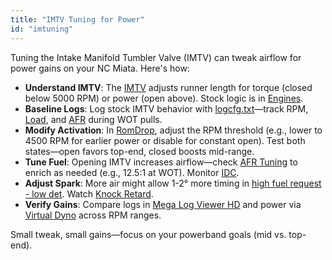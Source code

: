 ```yaml
---
title: "IMTV Tuning for Power"
id: "imtuning"
---
```


Tuning the Intake Manifold Tumbler Valve (IMTV) can tweak airflow for power gains on your NC Miata. Here's how:

* **Understand IMTV**: The [IMTV](/glossary#imtv) adjusts runner length for torque (closed below 5000 RPM) or power (open above). Stock logic is in [Engines](/nc-platform-knowledge-base/engines).
* **Baseline Logs**: Log stock IMTV behavior with [logcfg.txt](/data-logging/logcfg-txt)—track RPM, [Load](/nc-ecu-knowledge-base/math-and-formulas#load), and [AFR](/data-logging/calculated-fields#afr) during WOT pulls.
* **Modify Activation**: In [RomDrop](/tools-of-the-trade/romdrop), adjust the RPM threshold (e.g., lower to 4500 RPM for earlier power or disable for constant open). Test both states—open favors top-end, closed boosts mid-range.
* **Tune Fuel**: Opening IMTV increases airflow—check [AFR Tuning](/tuning/specific-tunes/afr-tuning) to enrich as needed (e.g., 12.5:1 at WOT). Monitor [IDC](/glossary#idc).
* **Adjust Spark**: More air might allow 1-2° more timing in [high fuel request - low det](/25l-l5-ve-knowledge-base/25l-ecu#spark-base---high-fuel-request---low-det). Watch [Knock Retard](/25l-l5-ve-knowledge-base/25l-ecu#spark-correction---knock-retard).
* **Verify Gains**: Compare logs in [Mega Log Viewer HD](/tools-of-the-trade/mega-log-viewer-hd) and power via [Virtual Dyno](/tools-of-the-trade/virtual-dyno) across RPM ranges.

Small tweak, small gains—focus on your powerband goals (mid vs. top-end).
